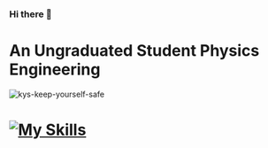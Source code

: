 ### Hi there 👋
# An Ungraduated Student Physics Engineering
![kys-keep-yourself-safe](https://github.com/fxfyfaza/fxfyfaza/assets/122965428/d78e7e9f-f151-400c-a0e0-ee0a8ef413b5)
# [![My Skills](https://skillicons.dev/icons?i=js,html,css,python,php,c)](https://skillicons.dev)

